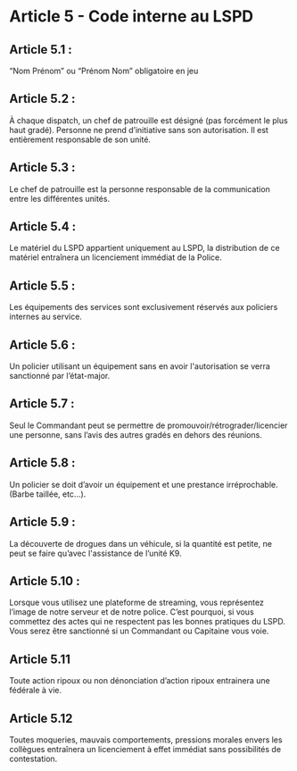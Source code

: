 # Article 5 - Code interne au LSPD

## Article 5.1 :
“Nom Prénom” ou “Prénom Nom” obligatoire en jeu

## Article 5.2 :
À chaque dispatch, un chef de patrouille est désigné (pas forcément le plus haut gradé). Personne ne prend d’initiative sans son autorisation. Il est entièrement responsable de son unité.


## Article 5.3 :
Le chef de patrouille est la personne responsable de la communication entre les différentes unités.


## Article 5.4 :
Le matériel du LSPD appartient uniquement au LSPD, la distribution de ce matériel entraînera un licenciement immédiat de la Police.


## Article 5.5 :
Les équipements des services sont exclusivement réservés aux policiers internes au service.


## Article 5.6 :
Un policier utilisant un équipement sans en avoir l'autorisation se verra sanctionné par l’état-major.


## Article 5.7 :
Seul le Commandant peut se permettre de promouvoir/rétrograder/licencier une personne, sans l’avis des autres gradés en dehors des réunions.


## Article 5.8 :
Un policier se doit d’avoir un équipement et une prestance irréprochable. (Barbe taillée, etc...).


## Article 5.9 :
La découverte de drogues dans un véhicule, si la quantité est petite, ne peut se faire qu’avec l'assistance de l’unité K9.


## Article 5.10 :
Lorsque vous utilisez une plateforme de streaming, vous représentez l’image de notre serveur et de notre police. C’est pourquoi, si vous commettez des actes qui ne respectent pas les bonnes pratiques du LSPD. Vous serez être sanctionné si un Commandant ou Capitaine vous voie.


## Article 5.11
Toute action ripoux ou non dénonciation d’action ripoux entrainera une fédérale à vie.


## Article 5.12
Toutes moqueries, mauvais comportements, pressions morales envers les collègues entraînera un licenciement à effet immédiat sans possibilités de contestation.

